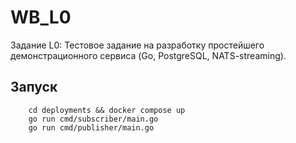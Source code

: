 # WB_L0

Задание L0: Тестовое задание на разработку простейшего демонстрационного сервиса (Go, PostgreSQL, NATS-streaming).

## Запуск

```shell
    cd deployments && docker compose up 
    go run cmd/subscriber/main.go
    go run cmd/publisher/main.go

```

